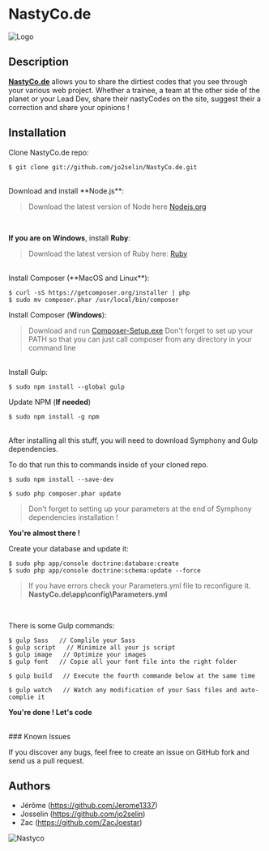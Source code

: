 # NastyCo.de

  ![Logo](http://jeromepogeant.com/img/Nastycodelogo.png "Nastycode Logo")


## Description
**[NastyCo.de](http://nastyco.de)** allows you to share the dirtiest codes that you see through your various web project. Whether a trainee, a team at the other side of the planet or your Lead Dev, share their nastyCodes on the site, suggest their a correction and share your opinions !

## Installation

Clone NastyCo.de repo:

```console
$ git clone git://github.com/jo2selin/NastyCo.de.git
```

<br/>
Download and install **Node.js**:

>Download the latest version of Node here [Nodejs.org](https://nodejs.org/download/)
<br/>


**If you are on Windows**, install **Ruby**:
>Download the latest version of Ruby here: [Ruby](http://rubyinstaller.org/downloads/)

<br/>
Install Composer (**MacOS and Linux**):

```console
$ curl -sS https://getcomposer.org/installer | php
$ sudo mv composer.phar /usr/local/bin/composer
```
Install Composer (**Windows**):

>Download and run [Composer-Setup.exe](https://getcomposer.org/Composer-Setup.exe)
>Don't forget to set up your PATH so that you can just call composer from any directory in your command line

<br/>
Install Gulp:

```console
$ sudo npm install --global gulp
```

Update NPM (**If needed**)

```console
$ sudo npm install -g npm
```
<br/>
After installing all this stuff, you will need to download Symphony and Gulp dependencies.

To do that run this to commands inside of your cloned repo.

```console
$ sudo npm install --save-dev
```

```console
$ sudo php composer.phar update
```
>Don't forget to setting up your parameters at the end of Symphony dependencies installation !

**You're almost there !**

Create your database and update it:

```console
$ sudo php app/console doctrine:database:create
$ sudo php app/console doctrine:schema:update --force
```

>If you have errors check your Parameters.yml file to reconfigure it.
>**NastyCo.de\app\config\Parameters.yml**

<br/>

There is some Gulp commands:

```console
$ gulp Sass   // Complile your Sass
$ gulp script   // Minimize all your js script
$ gulp image   // Optimize your images
$ gulp font   // Copie all your font file into the right folder

$ gulp build   // Execute the fourth commande below at the same time

$ gulp watch   // Watch any modification of your Sass files and auto-complie it
```

**You're done ! Let's code**

<br/>
### Known Issues

If you discover any bugs, feel free to create an issue on GitHub fork and
send us a pull request.

## Authors

* Jérôme (https://github.com/Jerome1337)
* Josselin (https://github.com/jo2selin)
* Zac (https://github.com/ZacJoestar)

![Nastyco](http://jeromepogeant.com/img/lastyco.png "Enjoy Coding")
